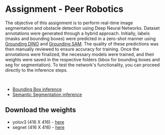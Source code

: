 # Assignment - Peer Robotics
The objective of this assignment is to perform real-time image segmentation and obstacle detection using Deep Neural Networks. Dataset annotations were generated through a hybrid approach. Initially, labels (masks and bounding boxes) were predicted in a zero-shot manner using [Grounding DINO](https://github.com/IDEA-Research/GroundingDINO) and [Grounding SAM](https://github.com/IDEA-Research/Grounded-Segment-Anything). The quality of these predictions was then manually reviewed to ensure accuracy for training. Once the annotations were finalized, the necessary models were trained, and their weights were saved in the respective folders (bbox for bounding boxes and seg for segmentation). To test the network's functionality, you can proceed directly to the inference steps.

<br>

- [Bounding Box inference](./bbox/README.md)  
- [Semantic Segmentation inference](./seg/README.md)

## Download the weights
- yolov3 (416 X 416) - [here](https://drive.google.com/file/d/13NHccIt-mt-Jmsx1Dwe34q1tS3qJwaCS/view?usp=sharing)
- segnet (416 X 416) - [here](https://drive.google.com/file/d/1V0Ax7RgARmh00KV3CjMrs1TXdk3zrDib/view?usp=sharing) 

<!-- ## Custom Training 
### Segmentation
The repo contains scripts to reproduce results and to perform training on custom dataset. To get started, 

```
## Clone the repo 
git clone https://github.com/splion-360/peer-robotics.git
./setup.sh
python train.py
```

`NOTE: The setup is still incomplete and will try to push the changes ASAP`
### Bounding box
Two implementations of Yolov3 is contained inside the `object-detection` folder. One is my custom implementation from scratch and the other one is forked from [here](https://github.com/ultralytics/yolov3). 
```
TODO: to be filled later
```
`NOTE: The setup is still incomplete and will try to push the changes ASAP` -->
